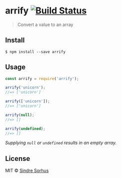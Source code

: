 # arrify [![Build Status](https://travis-ci.org/sindresorhus/arrify.svg?branch=master)](https://travis-ci.org/sindresorhus/arrify)

> Convert a value to an array















































<extoc></extoc>

## Install

```
$ npm install --save arrify
```


## Usage

```js
const arrify = require('arrify');

arrify('unicorn');
//=> ['unicorn']

arrify(['unicorn']);
//=> ['unicorn']

arrify(null);
//=> []

arrify(undefined);
//=> []
```

*Supplying `null` or `undefined` results in an empty array.*


## License

MIT © [Sindre Sorhus](http://sindresorhus.com)
